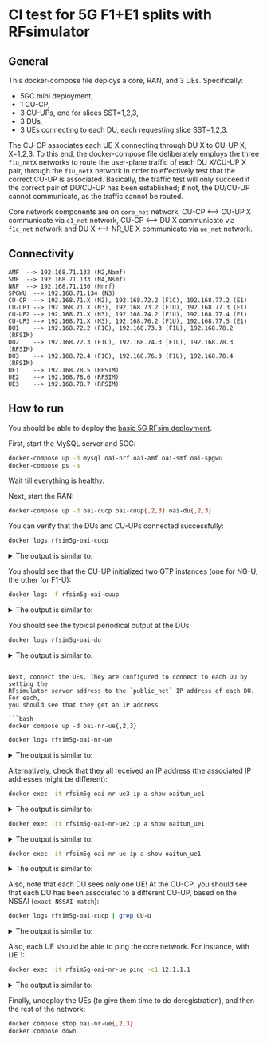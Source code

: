 # CI test for 5G F1+E1 splits with RFsimulator

## General

This docker-compose file deploys a core, RAN, and 3 UEs. Specifically:

- 5GC mini deployment,
- 1 CU-CP,
- 3 CU-UPs, one for slices SST=1,2,3,
- 3 DUs, 
- 3 UEs connecting to each DU, each requesting slice SST=1,2,3.

The CU-CP associates each UE X connecting through DU X to CU-UP X, X=1,2,3.  To this end, the docker-compose file deliberately employs the three `f1u_netX` networks to route the user-plane traffic of each DU X/CU-UP X pair, through the `f1u_netX` network in order to effectively test that the correct CU-UP is associated. Basically, the traffic test will only succeed if the correct pair of DU/CU-UP has been established; if not, the DU/CU-UP cannot communicate, as the traffic cannot be routed.

Core network components are on `core_net` network, CU-CP <--> CU-UP X communicate via `e1_net` network, CU-CP <--> DU X communicate via `f1c_net` network and DU X <--> NR_UE X communicate via `ue_net` network.


## Connectivity

```
AMF  --> 192.168.71.132 (N2,Namf)
SMF  --> 192.168.71.133 (N4,Nsmf)
NRF  --> 192.168.71.130 (Nnrf)
SPGWU  --> 192.168.71.134 (N3)
CU-CP  --> 192.168.71.X (N2), 192.168.72.2 (F1C), 192.168.77.2 (E1)
CU-UP1 --> 192.168.71.X (N3), 192.168.73.2 (F1U), 192.168.77.3 (E1)
CU-UP2 --> 192.168.71.X (N3), 192.168.74.2 (F1U), 192.168.77.4 (E1)
CU-UP3 --> 192.168.71.X (N3), 192.168.76.2 (F1U), 192.168.77.5 (E1)
DU1    --> 192.168.72.2 (F1C), 192.168.73.3 (F1U), 192.168.78.2 (RFSIM)
DU2    --> 192.168.72.3 (F1C), 192.168.74.3 (F1U), 192.168.78.3 (RFSIM)
DU3    --> 192.168.72.4 (F1C), 192.168.76.3 (F1U), 192.168.78.4 (RFSIM)
UE1    --> 192.168.78.5 (RFSIM)
UE2    --> 192.168.78.6 (RFSIM)
UE3    --> 192.168.78.7 (RFSIM)
```

## How to run

You should be able to deploy the [basic 5G RFsim deployment](../5g_rfsimulator/README.md).

First, start the MySQL server and 5GC:

```bash
docker-compose up -d mysql oai-nrf oai-amf oai-smf oai-spgwu
docker-compose ps -a
```

Wait till everything is healthy.

Next, start the RAN:

```bash
docker-compose up -d oai-cucp oai-cuup{,2,3} oai-du{,2,3}
```

You can verify that the DUs and CU-UPs connected successfully:
```bash
docker logs rfsim5g-oai-cucp
```

<details>
<summary>The output is similar to:</summary>

```console
[...]
18535.139811 [RRC] I Accepting new CU-UP ID 3585 name gNB-OAI (assoc_id 257)
18535.425744 [RRC] I Accepting new CU-UP ID 3584 name gNB-OAI (assoc_id 260)
18535.425757 [RRC] I Accepting new CU-UP ID 3586 name gNB-OAI (assoc_id 261)
18535.669733 [NR_RRC] I Received F1 Setup Request from gNB_DU 3585 (du-rfsim) on assoc_id 263
18535.669814 [RRC] I Accepting DU 3585 (du-rfsim), sending F1 Setup Response
18536.066417 [NR_RRC] I Received F1 Setup Request from gNB_DU 3586 (du-rfsim) on assoc_id 265
18536.066476 [RRC] I Accepting DU 3586 (du-rfsim), sending F1 Setup Response
18536.135581 [NR_RRC] I Received F1 Setup Request from gNB_DU 3584 (du-rfsim) on assoc_id 267
18536.135650 [RRC] I Accepting DU 3584 (du-rfsim), sending F1 Setup Response
```
</details>

You should see that the CU-UP initialized two GTP instances (one for NG-U, the other for F1-U):

```bash
docker logs -f rfsim5g-oai-cuup
```

<details>
<summary>The output is similar to:</summary>

```console
[...]
122690.500374 [GTPU] I Initializing UDP for local address 192.168.73.2 with port 2153
122690.500406 [GTPU] I Created gtpu instance id: 96
122690.500413 [GTPU] I Configuring GTPu address : 192.168.71.161, port : 2152
122690.500414 [GTPU] I Initializing UDP for local address 192.168.71.161 with port 2152
122690.500420 [GTPU] I Created gtpu instance id: 97
```
</details>



You should see the typical periodical output at the DUs:

```bash
docker logs rfsim5g-oai-du
```
<details>
<summary>The output is similar to:</summary>

```console
[...]
18626.446953 [NR_MAC] I Frame.Slot 128.0

18629.151076 [NR_MAC] I Frame.Slot 256.0
```
</details>

```

Next, connect the UEs. They are configured to connect to each DU by setting the
RFsimulator server address to the `public_net` IP address of each DU. For each,
you should see that they get an IP address

```bash
docker compose up -d oai-nr-ue{,2,3}
```

```bash
docker logs rfsim5g-oai-nr-ue
```

<details>
<summary>The output is similar to:</summary>

```console
[...]
18758.176149 [NR_RRC] I rrcReconfigurationComplete Encoded 10 bits (2 bytes)
18758.176153 [NR_RRC] I  Logical Channel UL-DCCH (SRB1), Generating RRCReconfigurationComplete (bytes 2)
18758.176154 [NAS] I [UE 0] Received NAS_CONN_ESTABLI_CNF: errCode 1, length 87
18758.176455 [OIP] I Interface oaitun_ue1 successfully configured, ip address 12.1.1.3, mask 255.255.255.0 broadcast address 12.1.1.255
```
</details>


Alternatively, check that they all received an IP address (the associated IP addresses might be different):

```bash
docker exec -it rfsim5g-oai-nr-ue3 ip a show oaitun_ue1
```
<details>
<summary>The output is similar to:</summary>

```console
[...]
    inet 12.1.1.2/24 brd 12.1.1.255 scope global oaitun_ue1
[...]
```
</details>

```bash
docker exec -it rfsim5g-oai-nr-ue2 ip a show oaitun_ue1
```
<details>
<summary>The output is similar to:</summary>

```console
[...]
    inet 12.1.1.4/24 brd 12.1.1.255 scope global oaitun_ue1
[...]
```
</details>

```bash
docker exec -it rfsim5g-oai-nr-ue ip a show oaitun_ue1
```
<details>
<summary>The output is similar to:</summary>

```console
[...]
    inet 12.1.1.3/24 brd 12.1.1.255 scope global oaitun_ue1
[...]
```
</details>



Also, note that each DU sees only one UE! At the CU-CP, you should see that
each DU has been associated to a different CU-UP, based on the NSSAI (`exact
NSSAI match`):
```bash
docker logs rfsim5g-oai-cucp | grep CU-U
```

<details>
<summary>The output is similar to:</summary>

```console
[...]
18757.531423 [RRC] I selecting CU-UP ID 3586 based on exact NSSAI match (3:0xffffff)
18757.531434 [RRC] I UE 1 associating to CU-UP assoc_id 261 out of 3 CU-UPs
18758.171502 [RRC] I selecting CU-UP ID 3584 based on exact NSSAI match (1:0xffffff)
18758.171510 [RRC] I UE 2 associating to CU-UP assoc_id 260 out of 3 CU-UPs
18758.772320 [RRC] I selecting CU-UP ID 3585 based on exact NSSAI match (2:0xffffff)
18758.772327 [RRC] I UE 3 associating to CU-UP assoc_id 257 out of 3 CU-UPs
```
</details>


Also, each UE should be able to ping the core network. For instance, with UE 1:
```bash
docker exec -it rfsim5g-oai-nr-ue ping -c1 12.1.1.1
```
<details>
<summary>The output is similar to:</summary>

```console
PING 12.1.1.1 (12.1.1.1) 56(84) bytes of data.
64 bytes from 12.1.1.1: icmp_seq=1 ttl=64 time=15.2 ms

--- 12.1.1.1 ping statistics ---
1 packets transmitted, 1 received, 0% packet loss, time 0ms
rtt min/avg/max/mdev = 15.155/15.155/15.155/0.000 ms
```
</details>


Finally, undeploy the UEs (to give them time to do deregistration), and then
the rest of the network:
```bash
docker compose stop oai-nr-ue{,2,3}
docker compose down
```
